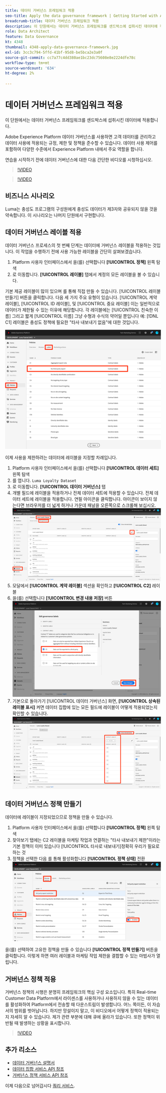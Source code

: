 ```yaml
---
title: 데이터 거버넌스 프레임워크 적용
seo-title: Apply the data governance framework | Getting Started with Adobe Experience Platform for Data Architects and Data Engineers
breadcrumb-title: 데이터 거버넌스 프레임워크 적용
description: 이 단원에서는 데이터 거버넌스 프레임워크를 샌드박스에 섭취시킨 데이터에 적용합니다.
role: Data Architect
feature: Data Governance
kt: 4348
thumbnail: 4348-apply-data-governance-framework.jpg
exl-id: 3cc3c794-5ffd-41bf-95d8-be5bca2e3a0f
source-git-commit: cc7a77c4dd380ae1bc23dc75608e8e2224dfe78c
workflow-type: tm+mt
source-wordcount: '634'
ht-degree: 2%

---
```


# 데이터 거버넌스 프레임워크 적용

<!--15min-->

이 단원에서는 데이터 거버넌스 프레임워크를 샌드박스에 섭취시킨 데이터에 적용합니다.

Adobe Experience Platform 데이터 거버넌스를 사용하면 고객 데이터를 관리하고 데이터 사용에 적용되는 규정, 제한 및 정책을 준수할 수 있습니다. 데이터 사용 제어를 포함하여 다양한 수준에서 Experience Platform 내에서 주요 역할을 합니다.

연습을 시작하기 전에 데이터 거버넌스에 대한 다음 간단한 비디오를 시청하십시오.
>[!VIDEO](https://video.tv.adobe.com/v/36653?quality=12&learn=on)

>[!VIDEO](https://video.tv.adobe.com/v/29708?quality=12&learn=on)

<!--
## Permissions required

In the [Configure Permissions](configure-permissions.md) lesson, you set up all the access controls required to complete this lesson, specifically:

* Permission items **[!UICONTROL Data Governance]** > **[!UICONTROL Manage Usage Labels]**, **[!UICONTROL Manage Data Usage Policies]** and **[!UICONTROL View Data Usage Policies]**
* Permission items **[!UICONTROL Data Management]** > **[!UICONTROL View Datasets]** and **[!UICONTROL Manage Datasets]**
* Permission item **[!UICONTROL Sandboxes]** > `Luma Tutorial`
* User-role access to the `Luma Tutorial Platform` Product Profile
-->

## 비즈니스 시나리오

Luma는 충성도 프로그램의 구성원에게 충성도 데이터가 제3자와 공유되지 않을 것을 약속합니다. 이 시나리오는 나머지 단원에서 구현합니다.

## 데이터 거버넌스 레이블 적용

데이터 거버넌스 프로세스의 첫 번째 단계는 데이터에 거버넌스 레이블을 적용하는 것입니다. 이 작업을 수행하기 전에 사용 가능한 레이블을 간단히 살펴보겠습니다.

1. Platform 사용자 인터페이스에서 을(를) 선택합니다 **[!UICONTROL 정책]** 왼쪽 탐색
1. 로 이동합니다. **[!UICONTROL 레이블]** 탭에서 계정의 모든 레이블을 볼 수 있습니다.

기본 제공 레이블이 많이 있으며 를 통해 직접 만들 수 있습니다. [!UICONTROL 레이블 만들기] 버튼을 클릭합니다. 다음 세 가지 주요 유형이 있습니다. [!UICONTROL 계약 레이블], [!UICONTROL ID 레이블], 및 [!UICONTROL 중요 레이블] 이는 일반적으로 데이터가 제한될 수 있는 이유에 해당합니다. 각 레이블에는 [!UICONTROL 친숙한 이름] 그리고 짧게 [!UICONTROL 이름] 그냥 수형과 수식의 약어일 뿐입니다 예: [!DNL C1] 레이블은 충성도 정책에 필요한 &quot;타사 내보내기 없음&quot;에 대한 것입니다.

![데이터 거버넌스 레이블](assets/governance-policies.png)

이제 사용을 제한하려는 데이터에 레이블을 지정할 차례입니다.

1. Platform 사용자 인터페이스에서 을(를) 선택합니다 **[!UICONTROL 데이터 세트]** 왼쪽 탐색
1. 를 엽니다. `Luma Loyalty Dataset`
1. 로 이동합니다. **[!UICONTROL 데이터 거버넌스]** 탭
1. 개별 필드에 레이블을 적용하거나 전체 데이터 세트에 적용할 수 있습니다. 전체 데이터 세트에 레이블을 적용합니다. 연필 아이콘을 클릭합니다. 아이콘이 보이지 않는다면 브라우저를 더 넓게 하거나 가운데 패널을 오른쪽으로 스크롤해 보십시오.
   ![데이터 거버넌스](assets/governance-dataset.png)
1. 모달에서 **[!UICONTROL 계약 레이블]** 섹션을 확인하고 **[!UICONTROL C2]** 레이블
1. 을(를) 선택합니다 **[!UICONTROL 변경 내용 저장]** 버튼
   ![데이터 거버넌스](assets/governance-applyLabel.png)
1. 기본으로 돌아가기 [!UICONTROL 데이터 거버넌스] 화면, **[!UICONTROL 상속된 레이블 표시]** 켜면 데이터 집합에 있는 모든 필드에 레이블이 어떻게 적용되었는지 확인할 수 있습니다.
   ![데이터 거버넌스](assets/governance-labelsAdded.png)


<!--adding extra, unnecessary fields from field groups makes it harder to see which fields really need labels-->
<!--Are there any best practices for applying governance labels-->

## 데이터 거버넌스 정책 만들기

데이터에 레이블이 지정되었으므로 정책을 만들 수 있습니다.

1. Platform 사용자 인터페이스에서 을(를) 선택합니다 **[!UICONTROL 정책]** 왼쪽 탐색
1. 찾아보기 탭에는 C2 레이블을 마케팅 작업과 연결하는 &quot;타사 내보내기 제한&quot;이라는 기본 정책이 이미 있습니다 [!UICONTROL 타사로 내보내기]정확히 우리가 필요로 하는 것
1. 정책을 선택한 다음 를 통해 활성화합니다 **[!UICONTROL 정책 상태]** 전환
   ![데이터 거버넌스](assets/governance-enablePolicy.png)

을(를) 선택하여 고유한 정책을 만들 수 있습니다 **[!UICONTROL 정책 만들기]** 버튼을 클릭합니다. 이렇게 하면 여러 레이블과 마케팅 작업 제한을 결합할 수 있는 마법사가 열립니다.

## 거버넌스 정책 적용

거버넌스 정책의 시행은 분명히 프레임워크의 핵심 구성 요소입니다. 특히 Real-time Customer Data Platform에서 라이센스를 사용하거나 사용하지 않을 수 있는 데이터를 활성화하여 Platform에서 전송할 때 다운스트림이 발생합니다. 어느 쪽이든, 이 자습서의 범위를 벗어납니다. 하지만 망설이지 말고, 이 비디오에서 어떻게 정책이 적용되는지 자세히 알 수 있습니다. 제가 관련 부분에 대해 큐에 올라가 있습니다. 또한 정책이 위반될 때 발생하는 상황을 표시합니다.

>[!VIDEO](https://video.tv.adobe.com/v/33631/?t=151&quality=12&learn=on)


## 추가 리소스

* [데이터 거버넌스 설명서](https://experienceleague.adobe.com/docs/experience-platform/data-governance/home.html?lang=ko)
* [데이터 집합 서비스 API 참조](https://www.adobe.io/experience-platform-apis/references/dataset-service/)
* [거버넌스 정책 서비스 API 참조](https://www.adobe.io/experience-platform-apis/references/policy-service/)

이제 다음으로 넘어갑시다 [쿼리 서비스](run-queries.md).
